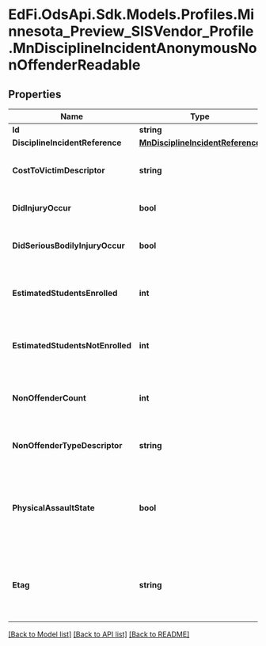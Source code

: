 # EdFi.OdsApi.Sdk.Models.Profiles.Minnesota_Preview_SISVendor_Profile.MnDisciplineIncidentAnonymousNonOffenderReadable

## Properties

Name | Type | Description | Notes
------------ | ------------- | ------------- | -------------
**Id** | **string** |  | [optional] 
**DisciplineIncidentReference** | [**MnDisciplineIncidentReference**](MnDisciplineIncidentReference.md) |  | 
**CostToVictimDescriptor** | **string** | Cost incurred to victim after the incident. | 
**DidInjuryOccur** | **bool** | Was the victim injured? | 
**DidSeriousBodilyInjuryOccur** | **bool** | Did the victim face serious bodily injury? | [optional] 
**EstimatedStudentsEnrolled** | **int** | Number of nonoffenders that were enrolled in the school. | [optional] 
**EstimatedStudentsNotEnrolled** | **int** | Number of nonoffenders that were not enrolled in the school. | [optional] 
**NonOffenderCount** | **int** | Count of victims if there were multiple involved. | [optional] 
**NonOffenderTypeDescriptor** | **string** | Identifies the type of victim involved. | [optional] 
**PhysicalAssaultState** | **bool** | Is repoting this incident a requirement to report assault of a district employee? | [optional] 
**Etag** | **string** | A unique system-generated value that identifies the version of the resource. | [optional] 

[[Back to Model list]](../README.md#documentation-for-models) [[Back to API list]](../README.md#documentation-for-api-endpoints) [[Back to README]](../README.md)

